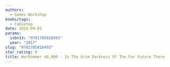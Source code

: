 ```yaml
---
authors:
  - Games Workshop
books/tags:
  - tabletop
date: 2019-09-01
params:
  isbn13: "9781785818493"
  year: "2017"
slug: "9781785818493"
star_rating: 0
title: Warhammer 40,000 - In The Grim Darkness Of The Far Future There Is Only War
---
```


<!--more-->
